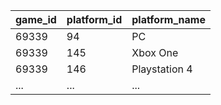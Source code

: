 | game_id | platform_id | platform_name |
|---------|-------------|---------------|
| 69339   | 94          | PC            |
| 69339   | 145         | Xbox One      |
| 69339   | 146         | Playstation 4 |
| ...     | ...         | ...           |
